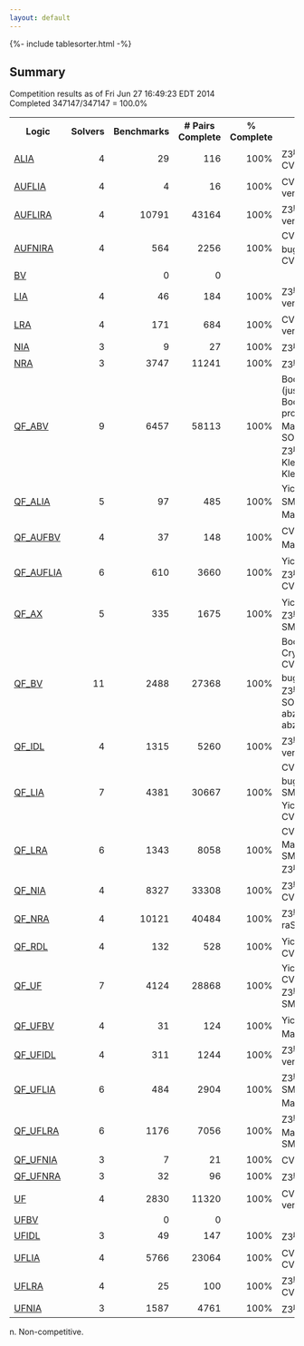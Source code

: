 ```yaml
---
layout: default
---
```

{%- include tablesorter.html -%}

## Summary


Competition results as of Fri Jun 27 16:49:23 EDT 2014<br/>
Completed 347147/347147 = 100.0%




<table>
<tr>
<th>Logic</th>
<th>Solvers</th>
<th>Benchmarks</th>
<th># Pairs Complete</th>
<th>% Complete</th>
<th>Order</th>
</tr>
<tr>
<td><a href="ALIA.html">ALIA</a>
</td>
<td align="right">4</td>
<td align="right">29</td>
<td align="right">116</td>
<td align="right">100%</td>
<td><span class="non-competing-grey">Z3<sup><a href="#fn">n</a></sup></span>; CVC4; veriT; CVC3;</td>
</tr>
<tr>
<td><a href="AUFLIA.html">AUFLIA</a>
</td>
<td align="right">4</td>
<td align="right">4</td>
<td align="right">16</td>
<td align="right">100%</td>
<td>CVC4; <span class="non-competing-grey">Z3<sup><a href="#fn">n</a></sup></span>; CVC3; veriT;</td>
</tr>
<tr>
<td><a href="AUFLIRA.html">AUFLIRA</a>
</td>
<td align="right">4</td>
<td align="right">10791</td>
<td align="right">43164</td>
<td align="right">100%</td>
<td><span class="non-competing-grey">Z3<sup><a href="#fn">n</a></sup></span>; CVC4; CVC3; veriT;</td>
</tr>
<tr>
<td><a href="AUFNIRA.html">AUFNIRA</a>
</td>
<td align="right">4</td>
<td align="right">564</td>
<td align="right">2256</td>
<td align="right">100%</td>
<td><span class="non-competing-grey">CVC4-with-bugfix<sup><a href="#fn">n</a></sup></span>; <span class="non-competing-grey">Z3<sup><a href="#fn">n</a></sup></span>; CVC3; CVC4;</td>
</tr>
<tr>
<td><a href="BV.html">BV</a>
</td>
<td align="right">
</td>
<td align="right">0</td>
<td align="right">0</td>
<td>
</td>
<td>
</td>
</tr>
<tr>
<td><a href="LIA.html">LIA</a>
</td>
<td align="right">4</td>
<td align="right">46</td>
<td align="right">184</td>
<td align="right">100%</td>
<td><span class="non-competing-grey">Z3<sup><a href="#fn">n</a></sup></span>; CVC4; CVC3; veriT;</td>
</tr>
<tr>
<td><a href="LRA.html">LRA</a>
</td>
<td align="right">4</td>
<td align="right">171</td>
<td align="right">684</td>
<td align="right">100%</td>
<td>CVC4; <span class="non-competing-grey">Z3<sup><a href="#fn">n</a></sup></span>; CVC3; veriT;</td>
</tr>
<tr>
<td><a href="NIA.html">NIA</a>
</td>
<td align="right">3</td>
<td align="right">9</td>
<td align="right">27</td>
<td align="right">100%</td>
<td><span class="non-competing-grey">Z3<sup><a href="#fn">n</a></sup></span>; CVC4; CVC3;</td>
</tr>
<tr>
<td><a href="NRA.html">NRA</a>
</td>
<td align="right">3</td>
<td align="right">3747</td>
<td align="right">11241</td>
<td align="right">100%</td>
<td><span class="non-competing-grey">Z3<sup><a href="#fn">n</a></sup></span>; CVC4; CVC3;</td>
</tr>
<tr>
<td><a href="QF_ABV.html">QF_ABV</a>
</td>
<td align="right">9</td>
<td align="right">6457</td>
<td align="right">58113</td>
<td align="right">100%</td>
<td>Boolector (justification); Boolector (dual propagation); <span class="non-competing-grey">MathSAT<sup><a href="#fn">n</a></sup></span>; SONOLAR; CVC4; <span class="non-competing-grey">Z3<sup><a href="#fn">n</a></sup></span>; Yices2; Kleaver-STP; Kleaver-portfolio;</td>
</tr>
<tr>
<td><a href="QF_ALIA.html">QF_ALIA</a>
</td>
<td align="right">5</td>
<td align="right">97</td>
<td align="right">485</td>
<td align="right">100%</td>
<td>Yices2; SMTInterpol; <span class="non-competing-grey">Z3<sup><a href="#fn">n</a></sup></span>; <span class="non-competing-grey">MathSAT<sup><a href="#fn">n</a></sup></span>; CVC4;</td>
</tr>
<tr>
<td><a href="QF_AUFBV.html">QF_AUFBV</a>
</td>
<td align="right">4</td>
<td align="right">37</td>
<td align="right">148</td>
<td align="right">100%</td>
<td>CVC4; Yices2; <span class="non-competing-grey">Z3<sup><a href="#fn">n</a></sup></span>; <span class="non-competing-grey">MathSAT<sup><a href="#fn">n</a></sup></span>;</td>
</tr>
<tr>
<td><a href="QF_AUFLIA.html">QF_AUFLIA</a>
</td>
<td align="right">6</td>
<td align="right">610</td>
<td align="right">3660</td>
<td align="right">100%</td>
<td>Yices2; <span class="non-competing-grey">MathSAT<sup><a href="#fn">n</a></sup></span>; <span class="non-competing-grey">Z3<sup><a href="#fn">n</a></sup></span>; SMTInterpol; CVC4; veriT;</td>
</tr>
<tr>
<td><a href="QF_AX.html">QF_AX</a>
</td>
<td align="right">5</td>
<td align="right">335</td>
<td align="right">1675</td>
<td align="right">100%</td>
<td>Yices2; <span class="non-competing-grey">MathSAT<sup><a href="#fn">n</a></sup></span>; <span class="non-competing-grey">Z3<sup><a href="#fn">n</a></sup></span>; CVC4; SMTInterpol;</td>
</tr>
<tr>
<td><a href="QF_BV.html">QF_BV</a>
</td>
<td align="right">11</td>
<td align="right">2488</td>
<td align="right">27368</td>
<td align="right">100%</td>
<td>Boolector; STP-CryptoMiniSat4; <span class="non-competing-grey">CVC4-with-bugfix<sup><a href="#fn">n</a></sup></span>; <span class="non-competing-grey">MathSAT<sup><a href="#fn">n</a></sup></span>; <span class="non-competing-grey">Z3<sup><a href="#fn">n</a></sup></span>; CVC4; 4Simp; SONOLAR; Yices2; abziz_min_features; abziz_all_features;</td>
</tr>
<tr>
<td><a href="QF_IDL.html">QF_IDL</a>
</td>
<td align="right">4</td>
<td align="right">1315</td>
<td align="right">5260</td>
<td align="right">100%</td>
<td><span class="non-competing-grey">Z3<sup><a href="#fn">n</a></sup></span>; Yices2; CVC4; veriT;</td>
</tr>
<tr>
<td><a href="QF_LIA.html">QF_LIA</a>
</td>
<td align="right">7</td>
<td align="right">4381</td>
<td align="right">30667</td>
<td align="right">100%</td>
<td><span class="non-competing-grey">CVC4-with-bugfix<sup><a href="#fn">n</a></sup></span>; <span class="non-competing-grey">MathSAT<sup><a href="#fn">n</a></sup></span>; SMTInterpol; Yices2; <span class="non-competing-grey">Z3<sup><a href="#fn">n</a></sup></span>; veriT; CVC4;</td>
</tr>
<tr>
<td><a href="QF_LRA.html">QF_LRA</a>
</td>
<td align="right">6</td>
<td align="right">1343</td>
<td align="right">8058</td>
<td align="right">100%</td>
<td>CVC4; Yices2; <span class="non-competing-grey">MathSAT<sup><a href="#fn">n</a></sup></span>; SMTInterpol; veriT; <span class="non-competing-grey">Z3<sup><a href="#fn">n</a></sup></span>;</td>
</tr>
<tr>
<td><a href="QF_NIA.html">QF_NIA</a>
</td>
<td align="right">4</td>
<td align="right">8327</td>
<td align="right">33308</td>
<td align="right">100%</td>
<td><span class="non-competing-grey">Z3<sup><a href="#fn">n</a></sup></span>; AProVE; CVC3; CVC4;</td>
</tr>
<tr>
<td><a href="QF_NRA.html">QF_NRA</a>
</td>
<td align="right">4</td>
<td align="right">10121</td>
<td align="right">40484</td>
<td align="right">100%</td>
<td><span class="non-competing-grey">Z3<sup><a href="#fn">n</a></sup></span>; CVC3; CVC4; raSAT;</td>
</tr>
<tr>
<td><a href="QF_RDL.html">QF_RDL</a>
</td>
<td align="right">4</td>
<td align="right">132</td>
<td align="right">528</td>
<td align="right">100%</td>
<td>Yices2; <span class="non-competing-grey">Z3<sup><a href="#fn">n</a></sup></span>; veriT; CVC4;</td>
</tr>
<tr>
<td><a href="QF_UF.html">QF_UF</a>
</td>
<td align="right">7</td>
<td align="right">4124</td>
<td align="right">28868</td>
<td align="right">100%</td>
<td>Yices2; veriT; CVC4; OpenSMT2; <span class="non-competing-grey">Z3<sup><a href="#fn">n</a></sup></span>; <span class="non-competing-grey">MathSAT<sup><a href="#fn">n</a></sup></span>; SMTInterpol;</td>
</tr>
<tr>
<td><a href="QF_UFBV.html">QF_UFBV</a>
</td>
<td align="right">4</td>
<td align="right">31</td>
<td align="right">124</td>
<td align="right">100%</td>
<td>Yices2; <span class="non-competing-grey">Z3<sup><a href="#fn">n</a></sup></span>; <span class="non-competing-grey">MathSAT<sup><a href="#fn">n</a></sup></span>; CVC4;</td>
</tr>
<tr>
<td><a href="QF_UFIDL.html">QF_UFIDL</a>
</td>
<td align="right">4</td>
<td align="right">311</td>
<td align="right">1244</td>
<td align="right">100%</td>
<td><span class="non-competing-grey">Z3<sup><a href="#fn">n</a></sup></span>; Yices2; CVC4; veriT;</td>
</tr>
<tr>
<td><a href="QF_UFLIA.html">QF_UFLIA</a>
</td>
<td align="right">6</td>
<td align="right">484</td>
<td align="right">2904</td>
<td align="right">100%</td>
<td><span class="non-competing-grey">Z3<sup><a href="#fn">n</a></sup></span>; Yices2; CVC4; SMTInterpol; <span class="non-competing-grey">MathSAT<sup><a href="#fn">n</a></sup></span>; veriT;</td>
</tr>
<tr>
<td><a href="QF_UFLRA.html">QF_UFLRA</a>
</td>
<td align="right">6</td>
<td align="right">1176</td>
<td align="right">7056</td>
<td align="right">100%</td>
<td><span class="non-competing-grey">Z3<sup><a href="#fn">n</a></sup></span>; Yices2; <span class="non-competing-grey">MathSAT<sup><a href="#fn">n</a></sup></span>; CVC4; SMTInterpol; veriT;</td>
</tr>
<tr>
<td><a href="QF_UFNIA.html">QF_UFNIA</a>
</td>
<td align="right">3</td>
<td align="right">7</td>
<td align="right">21</td>
<td align="right">100%</td>
<td>CVC4; <span class="non-competing-grey">Z3<sup><a href="#fn">n</a></sup></span>; CVC3;</td>
</tr>
<tr>
<td><a href="QF_UFNRA.html">QF_UFNRA</a>
</td>
<td align="right">3</td>
<td align="right">32</td>
<td align="right">96</td>
<td align="right">100%</td>
<td><span class="non-competing-grey">Z3<sup><a href="#fn">n</a></sup></span>; CVC3; CVC4;</td>
</tr>
<tr>
<td><a href="UF.html">UF</a>
</td>
<td align="right">4</td>
<td align="right">2830</td>
<td align="right">11320</td>
<td align="right">100%</td>
<td>CVC4; <span class="non-competing-grey">Z3<sup><a href="#fn">n</a></sup></span>; CVC3; veriT;</td>
</tr>
<tr>
<td><a href="UFBV.html">UFBV</a>
</td>
<td align="right">
</td>
<td align="right">0</td>
<td align="right">0</td>
<td>
</td>
<td>
</td>
</tr>
<tr>
<td><a href="UFIDL.html">UFIDL</a>
</td>
<td align="right">3</td>
<td align="right">49</td>
<td align="right">147</td>
<td align="right">100%</td>
<td><span class="non-competing-grey">Z3<sup><a href="#fn">n</a></sup></span>; CVC4; CVC3;</td>
</tr>
<tr>
<td><a href="UFLIA.html">UFLIA</a>
</td>
<td align="right">4</td>
<td align="right">5766</td>
<td align="right">23064</td>
<td align="right">100%</td>
<td>CVC4; <span class="non-competing-grey">Z3<sup><a href="#fn">n</a></sup></span>; veriT; CVC3;</td>
</tr>
<tr>
<td><a href="UFLRA.html">UFLRA</a>
</td>
<td align="right">4</td>
<td align="right">25</td>
<td align="right">100</td>
<td align="right">100%</td>
<td><span class="non-competing-grey">Z3<sup><a href="#fn">n</a></sup></span>; veriT; CVC3; CVC4;</td>
</tr>
<tr>
<td><a href="UFNIA.html">UFNIA</a>
</td>
<td align="right">3</td>
<td align="right">1587</td>
<td align="right">4761</td>
<td align="right">100%</td>
<td><span class="non-competing-grey">Z3<sup><a href="#fn">n</a></sup></span>; CVC4; CVC3;</td>
</tr>
</table>
<span id="fn"> n. Non-competitive.</span>
